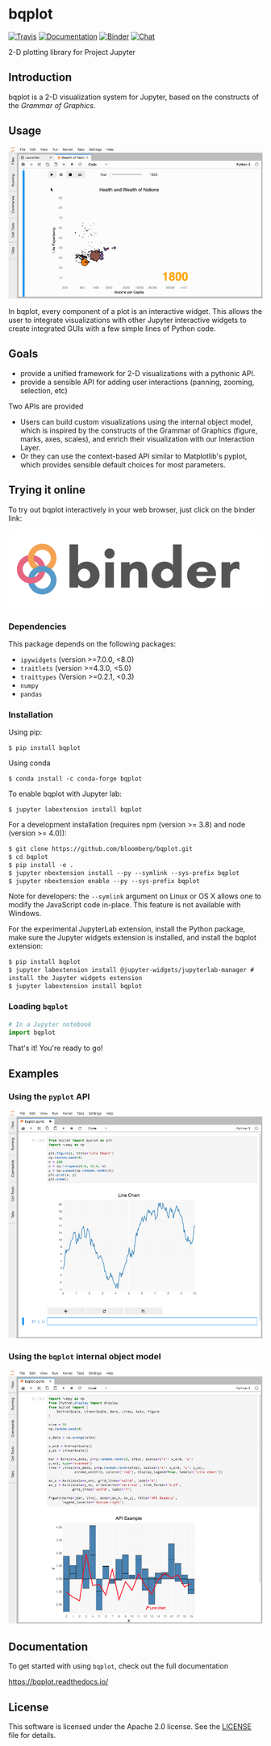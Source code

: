 # bqplot

[![Travis](https://travis-ci.org/bloomberg/bqplot.svg?branch=master)](https://travis-ci.org/bloomberg/bqplot)
[![Documentation](https://readthedocs.org/projects/bqplot/badge/?version=latest)](http://bqplot.readthedocs.org)
[![Binder](https://mybinder.org/badge_logo.svg)](https://mybinder.org/v2/gh/bloomberg/bqplot/stable?filepath=examples/Index.ipynb)
[![Chat](https://badges.gitter.im/Join%20Chat.svg)](https://gitter.im/jupyter-widgets/Lobby)

2-D plotting library for Project Jupyter

## Introduction

bqplot is a 2-D visualization system for Jupyter, based on the constructs of
the *Grammar of Graphics*.

## Usage

[![Wealth of Nations](./wealth-of-nations.gif)](https://github.com/bloomberg/bqplot/blob/master/examples/Applications/Wealth%20of%20Nations.ipynb)

In bqplot, every component of a plot is an interactive widget. This allows the
user to integrate visualizations with other Jupyter interactive widgets to
create integrated GUIs with a few simple lines of Python code.

## Goals

-   provide a unified framework for 2-D visualizations with a pythonic API.
-   provide a sensible API for adding user interactions (panning, zooming, selection, etc)

Two APIs are provided

- Users can build custom visualizations using the internal object model, which
  is inspired by the constructs of the Grammar of Graphics (figure, marks, axes,
  scales), and enrich their visualization with our Interaction Layer.
- Or they can use the context-based API similar to Matplotlib's pyplot, which
  provides sensible default choices for most parameters.

## Trying it online

To try out bqplot interactively in your web browser, just click on the binder
link:

[![Binder](docs/source/binder-logo.svg)](https://mybinder.org/v2/gh/bloomberg/bqplot/stable?filepath=examples/Index.ipynb)

### Dependencies

This package depends on the following packages:

- `ipywidgets` (version >=7.0.0, <8.0)
- `traitlets` (version >=4.3.0, <5.0)
- `traittypes` (Version >=0.2.1, <0.3)
- `numpy`
- `pandas`

### Installation

Using pip:

```
$ pip install bqplot
```

Using conda

```
$ conda install -c conda-forge bqplot
```

To enable bqplot with Jupyter lab:

```
$ jupyter labextension install bqplot
```


For a development installation (requires npm (version >= 3.8) and node (version >= 4.0)):

```
$ git clone https://github.com/bloomberg/bqplot.git
$ cd bqplot
$ pip install -e .
$ jupyter nbextension install --py --symlink --sys-prefix bqplot
$ jupyter nbextension enable --py --sys-prefix bqplot
```

Note for developers: the `--symlink` argument on Linux or OS X allows one to
modify the JavaScript code in-place. This feature is not available
with Windows.

For the experimental JupyterLab extension, install the Python package, make sure the Jupyter widgets extension is installed, and install the bqplot extension:

```
$ pip install bqplot
$ jupyter labextension install @jupyter-widgets/jupyterlab-manager # install the Jupyter widgets extension
$ jupyter labextension install bqplot
```

### Loading `bqplot`

```python
# In a Jupyter notebook
import bqplot
```

That's it! You're ready to go!

## Examples

### Using the `pyplot` API

[![Pyplot Screenshot](/pyplot.png)](https://github.com/bloomberg/bqplot/blob/master/examples/Basic%20Plotting/Pyplot.ipynb)

### Using the `bqplot` internal object model

[![Bqplot Screenshot](/bqplot.png)](https://github.com/bloomberg/bqplot/blob/master/examples/Advanced%20Plotting/Advanced%20Plotting.ipynb)

## Documentation

To get started with using `bqplot`, check out the full documentation

https://bqplot.readthedocs.io/

## License

This software is licensed under the Apache 2.0 license. See the [LICENSE](LICENSE) file
for details.

